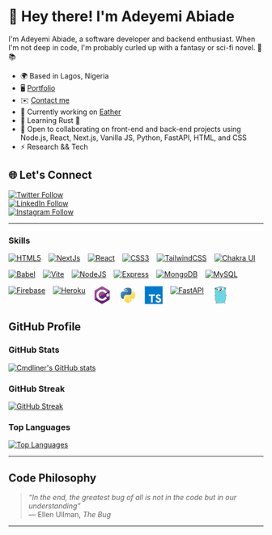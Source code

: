 # 👋 Hey there! I'm Adeyemi Abiade

I'm Adeyemi Abiade, a software developer and backend enthusiast. When I'm not deep in code, I'm probably curled up with a fantasy or sci-fi novel. 🚀📚

- 🌍 Based in Lagos, Nigeria
- 🖥️ [Portfolio](http://www.adeyemiabiade.tech)
- ✉️ [Contact me](mailto:abiadeabdulazeez@gmail.com)
- 🚀 Currently working on [Eather](http://github.com/Cmdliner/eather)
- 🧠 Learning Rust 🦀
- 🤝 Open to collaborating on front-end and back-end projects using Node.js, React, Next.js, Vanilla JS, Python, FastAPI, HTML, and CSS
- ⚡ Research && Tech

## 🌐 Let's Connect

<a href="https://www.x.com/yemiTheDev" target="_blank" rel="noreferrer">
  <img src="https://img.shields.io/twitter/follow/yemiTheDev?logo=twitter&style=for-the-badge&color=0891b2&labelColor=1c1917" alt="Twitter Follow" />
</a>
<br/>
<a href="https://www.linkedin.com/in/commandliner" target="_blank" rel="noreferrer">
  <img src="https://img.shields.io/badge/LinkedIn-follow-blue?logo=linkedin&style=for-the-badge&color=0a66c2&labelColor=ffffff" alt="LinkedIn Follow" />
</a>
<br/>
<a href="https://www.instagram.com/deyemi_._" target="_blank" rel="noreferrer">
  <img src="https://img.shields.io/badge/Instagram-follow-pink?logo=instagram&style=for-the-badge&color=e4405f&labelColor=ffffff" alt="Instagram Follow" />
</a>

---

### Skills

<div style="display: flex; flex-wrap: wrap; gap: 15px;">
  <a href="https://developer.mozilla.org/en-US/docs/Glossary/HTML5" target="_blank" rel="noreferrer">
    <img src="https://raw.githubusercontent.com/danielcranney/readme-generator/main/public/icons/skills/html5-colored.svg" width="36" height="36" alt="HTML5" />
  </a>
  <a href="https://nextjs.org/docs" target="_blank" rel="noreferrer">
    <img src="https://raw.githubusercontent.com/danielcranney/readme-generator/main/public/icons/skills/nextjs-colored-dark.svg" width="36" height="36" alt="NextJs" />
  </a>
  <a href="https://reactjs.org/" target="_blank" rel="noreferrer">
    <img src="https://raw.githubusercontent.com/danielcranney/readme-generator/main/public/icons/skills/react-colored.svg" width="36" height="36" alt="React" />
  </a>
  <a href="https://www.w3.org/TR/CSS/#css" target="_blank" rel="noreferrer">
    <img src="https://raw.githubusercontent.com/danielcranney/readme-generator/main/public/icons/skills/css3-colored.svg" width="36" height="36" alt="CSS3" />
  </a>
  <a href="https://tailwindcss.com/" target="_blank" rel="noreferrer">
    <img src="https://raw.githubusercontent.com/danielcranney/readme-generator/main/public/icons/skills/tailwindcss-colored.svg" width="36" height="36" alt="TailwindCSS" />
  </a>
  <a href="https://chakra-ui.com/" target="_blank" rel="noreferrer">
    <img src="https://raw.githubusercontent.com/danielcranney/readme-generator/main/public/icons/skills/chakra-colored.svg" width="36" height="36" alt="Chakra UI" />
  </a>
  <a href="https://babeljs.io/" target="_blank" rel="noreferrer">
    <img src="https://raw.githubusercontent.com/danielcranney/readme-generator/main/public/icons/skills/babel-colored-dark.svg" width="36" height="36" alt="Babel" />
  </a>
  <a href="https://vitejs.dev/" target="_blank" rel="noreferrer">
    <img src="https://raw.githubusercontent.com/danielcranney/readme-generator/main/public/icons/skills/vite-colored.svg" width="36" height="36" alt="Vite" />
  </a>
  <a href="https://nodejs.org/en/" target="_blank" rel="noreferrer">
    <img src="https://raw.githubusercontent.com/danielcranney/readme-generator/main/public/icons/skills/nodejs-colored.svg" width="36" height="36" alt="NodeJS" />
  </a>
  <a href="https://expressjs.com/" target="_blank" rel="noreferrer">
    <img src="https://raw.githubusercontent.com/danielcranney/readme-generator/main/public/icons/skills/express-colored-dark.svg" width="36" height="36" alt="Express" />
  </a>
  <a href="https://www.mongodb.com/" target="_blank" rel="noreferrer">
    <img src="https://raw.githubusercontent.com/danielcranney/readme-generator/main/public/icons/skills/mongodb-colored.svg" width="36" height="36" alt="MongoDB" />
  </a>
  <a href="https://www.mysql.com/" target="_blank" rel="noreferrer">
    <img src="https://raw.githubusercontent.com/danielcranney/readme-generator/main/public/icons/skills/mysql-colored.svg" width="36" height="36" alt="MySQL" />
  </a>
  <a href="https://firebase.google.com/" target="_blank" rel="noreferrer">
    <img src="https://raw.githubusercontent.com/danielcranney/readme-generator/main/public/icons/skills/firebase-colored.svg" width="36" height="36" alt="Firebase" />
  </a>
  <a href="https://www.heroku.com/" target="_blank" rel="noreferrer">
    <img src="https://raw.githubusercontent.com/danielcranney/readme-generator/main/public/icons/skills/heroku-colored.svg" width="36" height="36" alt="Heroku" />
  </a>
  <a href="https://docs.microsoft.com/en-us/dotnet/csharp/" target="_blank" rel="noreferrer">
  <img src="https://raw.githubusercontent.com/devicons/devicon/master/icons/csharp/csharp-original.svg" width="36" height="36" alt="C#" />
</a>

<a href="https://www.python.org/" target="_blank" rel="noreferrer">
  <img src="https://raw.githubusercontent.com/devicons/devicon/master/icons/python/python-original.svg" width="36" height="36" alt="Python" />
</a>
<a href="https://www.typescriptlang.org/" target="_blank" rel="noreferrer">
  <img src="https://raw.githubusercontent.com/devicons/devicon/master/icons/typescript/typescript-original.svg" width="36" height="36" alt="TypeScript" />
</a>
<a href="https://fastapi.tiangolo.com/" target="_blank" rel="noreferrer">
  <img src="https://fastapi.tiangolo.com/img/logo-margin/logo-teal.png" width="36" height="36" alt="FastAPI" />
</a>
<a href="https://golang.org/" target="_blank" rel="noreferrer">
  <img src="https://raw.githubusercontent.com/devicons/devicon/master/icons/go/go-original.svg" width="36" height="36" alt="Golang" />
</a>
</div>


## GitHub Profile

### GitHub Stats

<a href="http://www.github.com/Cmdliner">
  <img src="https://github-readme-stats.vercel.app/api?username=Cmdliner&show_icons=true&hide=&count_private=true&title_color=0891b2&text_color=ffffff&icon_color=0891b2&bg_color=1c1917&hide_border=true" alt="Cmdliner's GitHub stats" />
</a>

### GitHub Streak

<a href="https://git.io/streak-stats">
  <img src="http://github-readme-streak-stats.herokuapp.com?user=Cmdliner&theme=cobalt&hide_border=true" alt="GitHub Streak" />
</a>

### Top Languages

<a href="https://github.com/Cmdliner">
  <img src="https://github-readme-stats.vercel.app/api/top-langs/?username=Cmdliner&langs_count=10&title_color=0891b2&text_color=ffffff&icon_color=0891b2&bg_color=1c1917&hide_border=true&locale=en&custom_title=Top%20Languages" alt="Top Languages" />
</a>

---

## Code Philosophy

> _“In the end, the greatest bug of all is not in the code but in our understanding”_  
> — Ellen Ullman, _The Bug_

---

